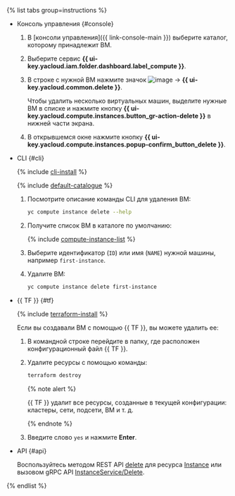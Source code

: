 {% list tabs group=instructions %}

- Консоль управления {#console}

  1. В [консоли управления]({{ link-console-main }}) выберите каталог, которому принадлежит ВМ.
  1. Выберите сервис **{{ ui-key.yacloud.iam.folder.dashboard.label_compute }}**.
  1. В строке с нужной ВМ нажмите значок ![image](../../_assets/options.svg) → **{{ ui-key.yacloud.common.delete }}**.

     Чтобы удалить несколько виртуальных машин, выделите нужные ВМ в списке и нажмите кнопку **{{ ui-key.yacloud.compute.instances.button_gr-action-delete }}** в нижней части экрана.

  1. В открывшемся окне нажмите кнопку **{{ ui-key.yacloud.compute.instances.popup-confirm_button_delete }}**.

- CLI {#cli}

  {% include [cli-install](../cli-install.md) %}

  {% include [default-catalogue](../default-catalogue.md) %}

  1. Посмотрите описание команды CLI для удаления ВМ:

     ```bash
     yc compute instance delete --help
     ```

  1. Получите список ВМ в каталоге по умолчанию:

     {% include [compute-instance-list](../../compute/_includes_service/compute-instance-list.md) %}

  1. Выберите идентификатор (`ID`) или имя (`NAME`) нужной машины, например `first-instance`.
  1. Удалите ВМ:

     ```bash
     yc compute instance delete first-instance
     ```

- {{ TF }} {#tf}

  {% include [terraform-install](../terraform-install.md) %}

  Если вы создавали ВМ с помощью {{ TF }}, вы можете удалить ее:
  1. В командной строке перейдите в папку, где расположен конфигурационный файл {{ TF }}.
  1. Удалите ресурсы с помощью команды:

     ```bash
     terraform destroy
     ```

     {% note alert %}

     {{ TF }} удалит все ресурсы, созданные в текущей конфигурации: кластеры, сети, подсети, ВМ и т. д.

     {% endnote %}

  1. Введите слово `yes` и нажмите **Enter**.

- API {#api}

  Воспользуйтесь методом REST API [delete](../../compute/api-ref/Instance/delete.md) для ресурса [Instance](../../compute/api-ref/Instance/) или вызовом gRPC API [InstanceService/Delete](../../compute/api-ref/grpc/instance_service.md#Delete).

{% endlist %}
